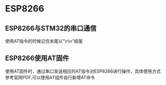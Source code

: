# ESP8266

## ESP8266与STM32的串口通信

使用AT指令的时候记住末尾以"\r\n"结尾

## ESP8266使用AT固件

使用AT固件时，通过串口发送相应的AT指令对ESP8266进行操作，具体使用方式参考官网PDF,可以使用AT组件自行新增AT命令
